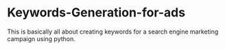 # Keywords-Generation-for-ads
This is basically all about creating keywords for a search engine marketing campaign using python.
